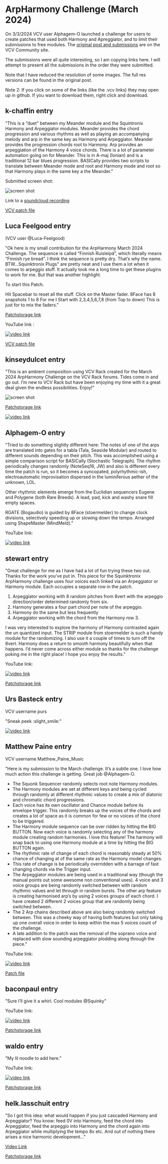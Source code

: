 # ArpHarmony Challenge (March 2024)

On 3/3/2024 VCV user Alphagem-O launched a challenge for users to create patches that used both Harmony and Apreggiator, and to limit their submissions to free modules. The [original post and submissions](https://community.vcvrack.com/t/arpharmony-challenge-march-2024/21722) are on the VCV Community site.

The submissions were all quite interesting, so I am copying links here. I will attempt to present all the submissions in the order they were submitted.

Note that I have reduced the resolution of some images. The full res versions can be found in the original post.

Note 2: If you click on some of the links (like the .vcv links) they may open up in github. If you want to download them, right click and download.

## k-chaffin entry

"This is a “duet” between my Meander module and the Squintronix Harmony and Arpeggiator modules. Meander provides the chord progression and various rhythms as well as playing an accompanying melody and arp in the same key as Harmony and Arpeggiator. Meander provides the progression chords root to Harmony. Arp provides an arpeggiation of the Harmony 4 voice chords. There is a lot of parameter automation going on for Meander. This is in A-maj (Ionian) and is a traditional 12 bar blues progression. BASICally provides two scripts to translate between Meander mode and root and Harmony mode and root so that Harmony plays in the same key a the Meander."

Submitted screen shot:

![screen shot](./k-chaffin.jpeg)

Link to a [soundcloud recording](https://soundcloud.com/cyberpunken/squinktronix-arpharmony-challenge-blues)

[VCV patch file](./Squinktronix%20ArpHarmony%20Challenge%20Blues.vcv)

## Luca Feelgood entry

(VCV user @Luca-Feelgood)

"Ok here is my small contribution for the ArpHarmony March 2024 Challenge. The sequence is called “Finnish Ruisleipä”, which literally means “Finnish rye bread”. I think the sequence is pretty dry. That’s why the name. BTW…Squinktronix Plugs" are pretty neat and I use them a lot when it comes to arpeggio stuff. It actually took me a long time to get these plugins to work for me. But that was another highlight.

To start this Patch.

Hit Spacebar to reset all the stuff. Click on the Master fader. 8Face has 8 snapshots 1 to 8 For me I Start with 2,3,4,5,6,7,8 (from Top to down) This is just for to mix the faders."

[Patchstorage link](https://patchstorage.com/arpharmony-march-2024/)

YouTube link :

[![video link](https://i.ytimg.com/vi/u2y3KtcCMfU/0.jpg)](https://www.youtube.com/watch?v=u2y3KtcCMfU)

[VCV patch file](./Finnish%20Ruisleipä.vcv)

## kinseydulcet entry

"This is an ambient composition using VCV Rack created for the March 2024 ArpHarmony Challenge on the VCV Rack forums. Tides come in and go out. I’m new to VCV Rack but have been enjoying my time with it a great deal given the endless possibilities. Enjoy!"

![screen shot](./kinseydulcet.jpeg)

[Patchstorage link](https://patchstorage.com/oceanic-refrains/)

[![video link](https://i.ytimg.com/vi/WWj7zNIiZBQ/0.jpg)](https://www.youtube.com/watch?v=WWj7zNIiZBQ) 

## Alphagem-O entry

"Tried to do something slightly different here: The notes of one of the arps are translated into gates for a tabla (Tala, Seaside Modular) and routed to different sounds depending on their pitch. This was accomplished using a simple comparison script for BASICally (Stochastic Telegraph). The rhythm periodically changes randomly (NoteSeq16, JW) and also is different every time the patch is run, so it becomes a syncopated, polyrhythmic-ish, electroautomatic improvisation dispersed in the luminiferous aether of the unknown, LOL.

Other rhythmic elements emerge from the Euclidian sequencers Eugene and Polygene (both Rare Breeds). A lead, pad, kick and washy snare fill empty spaces.

RGATE (Bogaudio) is guided by 8Face (stoermelder) to change clock divisions, selectively speeding up or slowing down the tempo. Arranged using ShapeMaster (MindMeld)."

YouTube link:

[![video link](https://i.ytimg.com/vi/nO5dlyOi7lU/0.jpg)](https://www.youtube.com/watch?v=nO5dlyOi7lU)

## stewart entry

"Great challenge for me as I have had a lot of fun trying these two out. Thanks for the work you’ve put in. This piece for the Squinktronix ArpHarmony challenge uses four voices each linked via an Arpeggiator or Harmony module. Each occupies a separate row in the patch.

1. Arpeggiator working with 8 random pitches from 8vert with the arpeggio direction/order determined randomly from six.
2. Harmony generates a four part chord per note of the arpeggio.
3. Harmony do the same but less frequently
4. Arpeggiator working with the chord from the Harmony row 3.

I was very interested to explore the harmony of Harmony contrasted again the un quantized input. The STRIP module from stoermelder is such a handy module for the randomizing. I also use it a couple of times to turn off the 8vert. Harmony does a return to smooth harmony beautifully when that happens. I’d never come across either module so thanks for the challenge poking me in the right place! I hope you enjoy the results."

YouTube link:

[![video link](https://i.ytimg.com/vi/ggJ2qzZruIc/0.jpg)](https://www.youtube.com/watch?v=ggJ2qzZruIc)

[Patchstorage link](https://patchstorage.com/un-tuned-arpharmony-challenge-march-2024/)

## Urs Basteck entry

VCV username purs

"Sneak peek :slight_smile:"

[![video link](https://i.ytimg.com/vi/6DZ2LvtZPqQ/0.jpg)](https://www.youtube.com/watch?v=6DZ2LvtZPqQ)

## Matthew Paine entry

VCV username Matthew_Paine_Music

"Here is my submission to the March challenge. It’s a subtle one. I love how much action this challenge is getting. Great job @Alphagem-O.

* The Squonk Sequencer randomly selects root note Harmony modules.
* The Harmony modules are set at different keys and being cycled through randomly at different rhythmic values to create a mix of diatonic and chromatic chord progressions.
* Each voice has its own oscillator and Chance module before its envelope trigger. This randomly breaks up the voices of the chords and creates a lot of space as it is common for few or no voices of the chord to be triggered.
* The Harmony module sequence can be over ridden by hitting the BIG BUTTON. Now each voice is randomly selecting any of the harmony module creating random harmonies. I love this feature! The harmony will snap back to using one Harmony module at a time by hitting the BIG BUTTON again.
* The rhythmic rate of change of each chord is reasonably steady at 50% chance of changing at of the same rate as the Harmony model changes.
* This rate of change is be periodically overridden with a barrage of fast changing chords via the Trigger input.
* The Arpeggiator modules are being used in a traditional way (though the manual points out some awesome non conventional uses). 4 voice and 3 voice groups are being randomly switched between with random rhythmic values and let through in random bursts. The other arp feature is creating harmonised arp’s by using 2 voices groups of each chord. I have created 2 different 2 voices group that are randomly being switched between.
* The 2 Arp chains described above are also being randomly switched between. This was a cheeky way of having both features but only taking up one overall voice in order to keep within the max 5 voices count of the challenge.
* A late addition to the patch was the removal of the soprano voice and replaced with slow sounding arpeggiator plodding along through the piece."

YouTube link:

[![video link](https://i.ytimg.com/vi/ARrqGhtcXxo/0.jpg)](https://www.youtube.com/watch?v=ARrqGhtcXxo)

[Patch file](./ArpHarmony_March%20challenge_Matthew%20Paine.vcv)

## baconpaul entry

"Sure I’ll give it a whirl. Cool modules @Squinky"

YouTube link:

[![video link](https://i.ytimg.com/vi/GWAyLLc4rlo/0.jpg)](https://www.youtube.com/watch?v=GWAyLLc4rlo)

[Patchstorage link](https://patchstorage.com/surge-squinty/)

## waldo entry

"My lil noodle to add here."

YouTube link:

[![video link](https://i.ytimg.com/vi/-sN533beR/0.jpg)](https://www.youtube.com/watch?v=-sN533beR)

[Patchstorage link](https://patchstorage.com/arpharmony-march2024//)

## helk.lasschuit entry

"So I got this idea: what would happen if you just cascaded Harmony and Arpeggiator? You know: feed 0V into Harmony, feed the chord into Arpeggiator, feed the arpeggio into Harmony and the chord again into Arpeggiator while multiplying the tempo 8x etc. And out of nothing there arises a nice harmonic development…"

[Video Link](https://rankett.net/w/9ubKuRDEcjsude9bSgw6MR)

[Patchstorage link](https://patchstorage.com/arpharmonychallengemarch2024/)